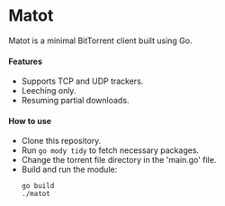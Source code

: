 # Matot
Matot is a minimal BitTorrent client built using Go.

#### Features
- Supports TCP and UDP trackers.
- Leeching only.
- Resuming partial downloads.

#### How to use
- Clone this repository.
- Run `go mody tidy` to fetch necessary packages.
- Change the torrent file directory in the 'main.go' file.
- Build and run the module:
  ```
  go build
  ./matot
  ```
